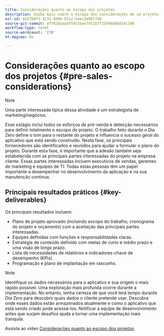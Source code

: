 ```yaml
---
title: Considerações quanto ao escopo dos projetos
description: Saiba mais sobre o escopo das considerações de um projeto do AEM Screens.
exl-id: 6e27b0f1-3c31-4d9b-8fa2-b4ec2e9bf7b0
source-git-commit: ef74265eadf5972eae7451b7725946d8b014c198
workflow-type: tm+mt
source-wordcount: '278'
ht-degree: 0%

---
```


# Considerações quanto ao escopo dos projetos {#pre-sales-considerations}

>[!NOTE]
>Uma parte interessada típica dessa atividade é um estrategista de marketing/negócios.

Esse estágio inclui todos os esforços de pré-venda e detecção necessários para definir totalmente o escopo do projeto. O trabalho feito durante o Dia Zero define o tom para o restante do projeto e influencia o sucesso geral do aplicativo que está sendo construído.
Nesta fase, os principais fornecedores são identificados e reunidos para ajudar a formular o plano do projeto. Durante esta fase, é importante que a adesão também seja estabelecida com as principais partes interessadas do projeto na empresa cliente. Essas partes interessadas incluem executivos de vendas, gerentes de marketing e equipes de TI. Todas estas pessoas têm um papel importante a desempenhar no desenvolvimento da aplicação e na sua manutenção contínua.

## Principais resultados práticos {#key-deliverables}

Os principais resultados incluem:

* Plano de projeto aprovado (incluindo escopo do trabalho, cronograma do projeto e orçamento) com a aceitação das principais partes interessadas.
* Equipes definidas com funções e responsabilidades claras.
* Estratégia de conteúdo definido com metas de curto e médio prazo e uma visão de longo prazo.
* Lista de necessidades de relatórios e indicadores-chave de desempenho (KPIs).
* Programação e plano de implantação em rascunho.

>[!NOTE]
>
>Identifique os dados necessários para o aplicativo e sua origem o mais rápido possível. Uma exploração mais profunda ocorre durante a implementação. No entanto, tenha certeza de que você terá tempo durante *Dia Zero* para descobrir quais dados o cliente pretende usar. Descubra onde esses dados estão armazenados atualmente e como o aplicativo que está sendo criado pode acessá-los. Notificar a equipe de desenvolvimento antes que surjam desafios ajuda a tornar uma implementação mais tranquila.

Assista ao vídeo [Considerações quanto ao escopo dos projetos](https://experienceleague.adobe.com/en/docs/experience-manager-screens/user-guide/digital-signage-network/project-considerations).
